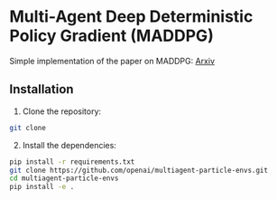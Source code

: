 # Multi-Agent Deep Deterministic Policy Gradient (MADDPG)

Simple implementation of the paper on MADDPG: [Arxiv](https://arxiv.org/pdf/1706.02275)

## Installation

1. Clone the repository:
```bash
git clone
```

2. Install the dependencies:
```bash
pip install -r requirements.txt
git clone https://github.com/openai/multiagent-particle-envs.git
cd multiagent-particle-envs
pip install -e .
```